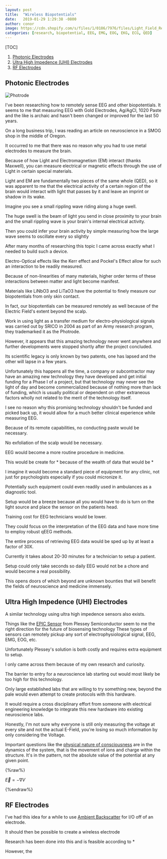 ```yaml
---
layout: post
title:  "Wireless Biopotentials"
date:   2019-01-29 1:29:38 -0800
author: conor
image: https://cdn.shopify.com/s/files/1/0186/7976/files/Light_Field_Rendering_JPG_2048x.jpg?v=1517027194
categories: [research, biopotential, EEG, EMG, EOG, EKG, ECG, QED]
---
```


[TOC]
1. [Photonic Electrodes](#1)
2. [Ultra High Impedence (UHI) Electrodes ](#2)
3. [RF Electrodes](#3)


## Photonic Electrodes

![Photrode](https://ai2-s2-public.s3.amazonaws.com/figures/2017-08-08/ef4056917a3059705d6cb27eb74df642b038993a/2-Figure2-1.png)

I've been researching how to remotely sense EEG and other biopotentials. It seems to me that measuring EEG with Gold Electrodes, Ag/AgCl, 1020 Paste and the like is archaic and hasn't been changed or improved for the last 50 years.

On a long business trip, I was reading an article on neuroscience in a SMOG shop in the middle of Oregon. 

It occurred to me that there was no reason why you had to use metal electrodes to measure the brain.

Because of how Light and Electromagnetism (EM) interact (thanks Maxwell), you can measure electrical or magnetic effects through the use of Light in certain special materials.

Light and EM are fundamentally two pieces of the same whole (QED), so it was apparent to me that the electrical activity of a certain region of the brain would interact with light that passes by it and leave an imprint or shadow in its wake.

Imagine you see a small rippling wave riding along a huge swell.

The huge swell is the beam of light you send in close proximity to your brain and the small rippling wave is your brain's internal electrical activity.

Then you could infer your brain activity by simple measuring how the large wave seems to oscillate every so slightly 

After many months of researching this topic I came across exactly what I needed to build such a device.

Electro-Optical effects like the Kerr effect and Pockel's Effect allow for such an interaction to be readily measured.

Because of non-linearities of many materials, higher order terms of these interactions between matter and light become manifest.

Materials like LiNbO3 and LiTaO3 have the potential to finely measure our biopotentials from only skin contact.

In fact, our biopotentials can be measured remotely as well because of the Electric Field's extent beyond the scalp.

Work in using light as a transfer medium for electro-physiological signals was carried out by SRICO in 2004 as part of an Army research program, they trademarked it as the Photrode.

However, it appears that this amazing technology never went anywhere and further developments were stopped shortly after the project concluded.

Its scientific legacy is only known by two patents, one has lapsed and the other will lapse in a few years.

Unfortunately this happens all the time, a company or subcontractor may have an amazing new technology they have developed and get initial funding for a Phase I of a project, but that technology may never see the light of day and become commercialized because of nothing more than lack of funding, which is usually political or dependent on other extraneous factors wholly not related to the merit of the technology itself.

I see no reason why this promising technology shouldn't be funded and picked back up, it would allow for a much better clinical experience while measuring EEG.

Because of its remote capabilities, no conducting paste would be necessary. 

No exfoliation of the scalp would be necessary.

EEG would become a more routine procedure in medicine.

This would be create for * because of the wealth of data that would be *

I imagine it would become a standard piece of equipment for any clinic, not just for psychologists especially if you could micronize it.

Potentially such equipment could even readily used in ambulances as a diagnostic tool.

Setup would be a breeze because all you would have to do is turn on the light source and place the sensor on the patients head.

Training cost for EEG technicians would be lower.

They could focus on the interpretation of the EEG data and have more time to employ robust qEEG methods.

The entire process of retrieving EEG data would be sped up by at least a factor of 30X.

Currently it takes about 20-30 minutes for a technician to setup a patient.

Setup could only take seconds so daily EEG would not be a chore and would become a real possibility.

This opens doors of which beyond are unknown bounties that will benefit the fields of neuroscience and medicine immensely.

## Ultra High Impedence (UHI) Electrodes 

A similar technology using ultra high impedence sensors also exists.

Things like the [EPIC Sensor](http://www.plesseysemiconductors.com/products/epic-sensing-technology/) from Plessey Semiconductor seem to me the right direction for the future of biosensing technology
These types of sensors can remotely pickup any sort of electrophysiological signal, EEG, EMG, EOG, etc.

Unfortunately Plessey's solution is both costly and requires extra equipment to setup.

I only came across them because of my own research and curiosity.

The barrier to entry for a neuroscience lab starting out would most likely be too high for this technology.

Only large established labs that are willing to try something new, beyond the pale would even attempt to create protocols  with this hardware.

It would require a cross disciplinary effort from someone with electrical engineering knowledge to integrate this new hardware into existing neuroscience labs.

Honestly, I'm not sure why everyone is still only measuring the voltage at every site and not the actual E-Field, you're losing so much information by only considering the Voltage.

Important questions like the [physical nature of consciousness](https://advances.sciencemag.org/content/5/2/eaat7603/tab-pdf) are in the dynamics of the system, that is the movement of ions and charge within the structure. It's in the pattern,  not the absolute value of the potential at any given point.

{%raw%}

$\vec E = -\nabla V$

{%endraw%}

## RF Electrodes

I've had this idea for a while to use [Ambient Backscatter](https://en.wikipedia.org/wiki/Ambient_backscatter) for I/O off of an electrode.

It should then be possible to create a wireless electrode

Research has been done into this and is feasible according to *

However, the 